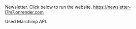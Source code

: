 Newsletter.
Click below to run the website.
https://newsletter-l7m7.onrender.com

Used Mailchimp API.
